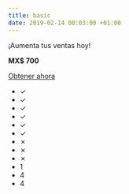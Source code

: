 ```yaml
---
title: basic
date: 2019-02-14 00:03:00 +01:00
---
```


¡Aumenta tus ventas hoy!

**MX$ 700**

[Obtener ahora](#buy)

* ✓
* ✓
* ✓
* ✓
* ✓
* ✓
* ✗
* ✗
* ✗
* 1
* 4
* 4
